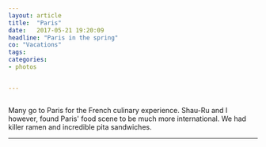 ```yaml
---
layout: article
title:  "Paris"
date:   2017-05-21 19:20:09
headline: "Paris in the spring"
co: "Vacations"
tags:
categories:
- photos


---
```


<figure class="figure_photo">
<img class="lazy" data-original="https://s3.amazonaws.com/thatedchao-cdn/photos/2017.05.21.paris/DSC01773.jpg" />
</figure>

<!--more-->

Many go to Paris for the French culinary experience. Shau-Ru and I however, found Paris' food scene to be much more international. We had killer ramen and incredible pita sandwiches.
<hr>


<figure class="figure_photo">
<img class="lazy" data-original="https://s3.amazonaws.com/thatedchao-cdn/photos/2017.05.21.paris/DSC01339.jpg" />
</figure>

<figure class="figure_photo">
<img class="lazy" data-original="https://s3.amazonaws.com/thatedchao-cdn/photos/2017.05.21.paris/DSC01406.jpg" />
</figure>

<figure class="figure_photo">
<img class="lazy" data-original="https://s3.amazonaws.com/thatedchao-cdn/photos/2017.05.21.paris/DSC01408.jpg" />
</figure>

<figure class="figure_photo">
<img class="lazy" data-original="https://s3.amazonaws.com/thatedchao-cdn/photos/2017.05.21.paris/DSC01429.jpg" />
</figure>

<figure class="figure_photo">
<img class="lazy" data-original="https://s3.amazonaws.com/thatedchao-cdn/photos/2017.05.21.paris/DSC01434.jpg" />
</figure>

<figure class="figure_photo">
<img class="lazy" data-original="https://s3.amazonaws.com/thatedchao-cdn/photos/2017.05.21.paris/DSC01439.jpg" />
</figure>

<figure class="figure_photo">
<img class="lazy" data-original="https://s3.amazonaws.com/thatedchao-cdn/photos/2017.05.21.paris/DSC01442.jpg" />
</figure>

<figure class="figure_photo">
<img class="lazy" data-original="https://s3.amazonaws.com/thatedchao-cdn/photos/2017.05.21.paris/DSC01450.jpg" />
</figure>

<figure class="figure_photo">
<img class="lazy" data-original="https://s3.amazonaws.com/thatedchao-cdn/photos/2017.05.21.paris/DSC01457.jpg" />
</figure>

<figure class="figure_photo">
<img class="lazy" data-original="https://s3.amazonaws.com/thatedchao-cdn/photos/2017.05.21.paris/DSC01469.jpg" />
</figure>

<figure class="figure_photo">
<img class="lazy" data-original="https://s3.amazonaws.com/thatedchao-cdn/photos/2017.05.21.paris/DSC01486.jpg" />
</figure>

<figure class="figure_photo">
<img class="lazy" data-original="https://s3.amazonaws.com/thatedchao-cdn/photos/2017.05.21.paris/DSC01490.jpg" />
</figure>

<figure class="figure_photo">
<img class="lazy" data-original="https://s3.amazonaws.com/thatedchao-cdn/photos/2017.05.21.paris/DSC01495jpg" />
</figure>

<figure class="figure_photo">
<img class="lazy" data-original="https://s3.amazonaws.com/thatedchao-cdn/photos/2017.05.21.paris/DSC01507.jpg" />
</figure>

<figure class="figure_photo">
<img class="lazy" data-original="https://s3.amazonaws.com/thatedchao-cdn/photos/2017.05.21.paris/DSC01521.jpg" />
</figure>

<figure class="figure_photo">
<img class="lazy" data-original="https://s3.amazonaws.com/thatedchao-cdn/photos/2017.05.21.paris/DSC01544.jpg" />
</figure>

<figure class="figure_photo">
<img class="lazy" data-original="https://s3.amazonaws.com/thatedchao-cdn/photos/2017.05.21.paris/DSC01554.jpg" />
</figure>

<figure class="figure_photo">
<img class="lazy" data-original="https://s3.amazonaws.com/thatedchao-cdn/photos/2017.05.21.paris/DSC01569.jpg" />
</figure>

<figure class="figure_photo">
<img class="lazy" data-original="https://s3.amazonaws.com/thatedchao-cdn/photos/2017.05.21.paris/DSC01571.jpg" />
</figure>

<figure class="figure_photo">
<img class="lazy" data-original="https://s3.amazonaws.com/thatedchao-cdn/photos/2017.05.21.paris/DSC01580.jpg" />
</figure>

<figure class="figure_photo">
<img class="lazy" data-original="https://s3.amazonaws.com/thatedchao-cdn/photos/2017.05.21.paris/DSC01592.jpg" />
</figure>

<figure class="figure_photo">
<img class="lazy" data-original="https://s3.amazonaws.com/thatedchao-cdn/photos/2017.05.21.paris/DSC01598.jpg" />
</figure>

<figure class="figure_photo">
<img class="lazy" data-original="https://s3.amazonaws.com/thatedchao-cdn/photos/2017.05.21.paris/DSC01599.jpg" />
</figure>

<figure class="figure_photo_half">
<img class="lazy" data-original="https://s3.amazonaws.com/thatedchao-cdn/photos/2017.05.21.paris/DSC01603.jpg" />
<img class="lazy" data-original="https://s3.amazonaws.com/thatedchao-cdn/photos/2017.05.21.paris/DSC01608.jpg" />
</figure>

<figure class="figure_photo_half">
<img class="lazy" data-original="https://s3.amazonaws.com/thatedchao-cdn/photos/2017.05.21.paris/DSC01618.jpg" />
<img class="lazy" data-original="https://s3.amazonaws.com/thatedchao-cdn/photos/2017.05.21.paris/DSC01620.jpg" />
</figure>

<figure class="figure_photo">
<img class="lazy" data-original="https://s3.amazonaws.com/thatedchao-cdn/photos/2017.05.21.paris/DSC01623.jpg" />
</figure>

<figure class="figure_photo">
<img class="lazy" data-original="https://s3.amazonaws.com/thatedchao-cdn/photos/2017.05.21.paris/DSC01648.jpg" />
</figure>

<figure class="figure_photo">
<img class="lazy" data-original="https://s3.amazonaws.com/thatedchao-cdn/photos/2017.05.21.paris/DSC01677.jpg" />
</figure>

<figure class="figure_photo">
<img class="lazy" data-original="https://s3.amazonaws.com/thatedchao-cdn/photos/2017.05.21.paris/DSC01684.jpg" />
</figure>

<figure class="figure_photo">
<img class="lazy" data-original="https://s3.amazonaws.com/thatedchao-cdn/photos/2017.05.21.paris/DSC01686.jpg" />
</figure>

<figure class="figure_photo">
<img class="lazy" data-original="https://s3.amazonaws.com/thatedchao-cdn/photos/2017.05.21.paris/DSC01689.jpg" />
</figure>

<figure class="figure_photo">
<img class="lazy" data-original="https://s3.amazonaws.com/thatedchao-cdn/photos/2017.05.21.paris/DSC01691.jpg" />
</figure>

<figure class="figure_photo">
<img class="lazy" data-original="https://s3.amazonaws.com/thatedchao-cdn/photos/2017.05.21.paris/DSC01692.jpg" />
</figure>

<figure class="figure_photo">
<img class="lazy" data-original="https://s3.amazonaws.com/thatedchao-cdn/photos/2017.05.21.paris/DSC01706.jpg" />
</figure>

<figure class="figure_photo">
<img class="lazy" data-original="https://s3.amazonaws.com/thatedchao-cdn/photos/2017.05.21.paris/DSC01725.jpg" />
</figure>

<figure class="figure_photo">
<img class="lazy" data-original="https://s3.amazonaws.com/thatedchao-cdn/photos/2017.05.21.paris/DSC01727.jpg" />
</figure>

<figure class="figure_photo">
<img class="lazy" data-original="https://s3.amazonaws.com/thatedchao-cdn/photos/2017.05.21.paris/DSC01738.jpg" />
</figure>

<figure class="figure_photo">
<img class="lazy" data-original="https://s3.amazonaws.com/thatedchao-cdn/photos/2017.05.21.paris/DSC01761.jpg" />
</figure>

<figure class="figure_photo">
<img class="lazy" data-original="https://s3.amazonaws.com/thatedchao-cdn/photos/2017.05.21.paris/DSC01765.jpg" />
</figure>

<figure class="figure_photo">
<img class="lazy" data-original="https://s3.amazonaws.com/thatedchao-cdn/photos/2017.05.21.paris/DSC01766.jpg" />
</figure>

<figure class="figure_photo">
<img class="lazy" data-original="https://s3.amazonaws.com/thatedchao-cdn/photos/2017.05.21.paris/DSC01771.jpg" />
</figure>

<figure class="figure_photo">
<img class="lazy" data-original="https://s3.amazonaws.com/thatedchao-cdn/photos/2017.05.21.paris/DSC01773.jpg" />
</figure>

<figure class="figure_photo">
<img class="lazy" data-original="https://s3.amazonaws.com/thatedchao-cdn/photos/2017.05.21.paris/DSC01786.jpg" />
</figure>

<figure class="figure_photo">
<img class="lazy" data-original="https://s3.amazonaws.com/thatedchao-cdn/photos/2017.05.21.paris/DSC01794.jpg" />
</figure>

<figure class="figure_photo">
<img class="lazy" data-original="https://s3.amazonaws.com/thatedchao-cdn/photos/2017.05.21.paris/DSC01795.jpg" />
</figure>

<figure class="figure_photo">
<img class="lazy" data-original="https://s3.amazonaws.com/thatedchao-cdn/photos/2017.05.21.paris/DSC01800.jpg" />
</figure>

<figure class="figure_photo">
<img class="lazy" data-original="https://s3.amazonaws.com/thatedchao-cdn/photos/2017.05.21.paris/DSC01811.jpg" />
</figure>

<figure class="figure_photo">
<img class="lazy" data-original="https://s3.amazonaws.com/thatedchao-cdn/photos/2017.05.21.paris/DSC01853.jpg" />
</figure>

<figure class="figure_photo">
<img class="lazy" data-original="https://s3.amazonaws.com/thatedchao-cdn/photos/2017.05.21.paris/DSC01889.jpg" />
</figure>
